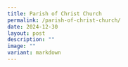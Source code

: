```yaml
---
title: Parish of Christ Church
permalink: /parish-of-christ-church/
date: 2024-12-30
layout: post
description: ""
image: ""
variant: markdown
---
```

